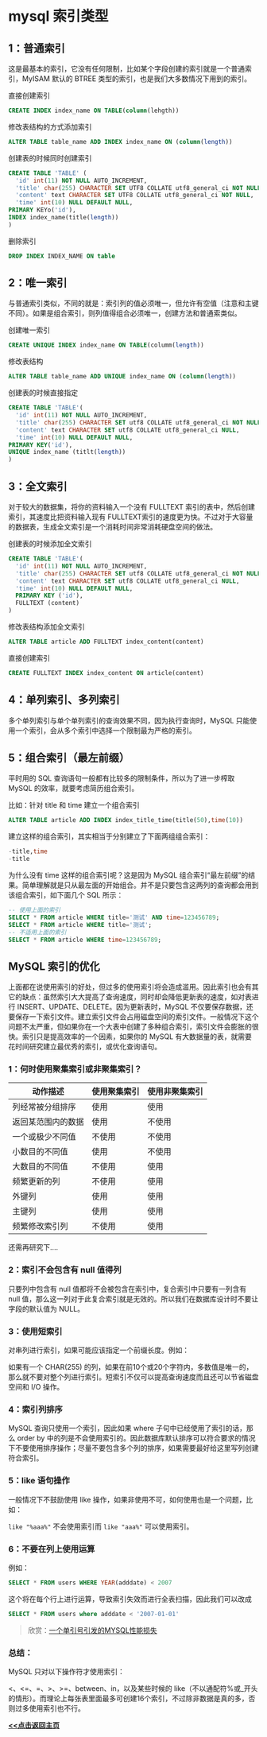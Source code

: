 # mysql 索引类型

## 1：普通索引

这是最基本的索引，它没有任何限制，比如某个字段创建的索引就是一个普通索引，MyISAM 默认的 BTREE 类型的索引，也是我们大多数情况下用到的索引。

直接创建索引

```sql
CREATE INDEX index_name ON TABLE(column(lehgth))
```

修改表结构的方式添加索引

```sql
ALTER TABLE table_name ADD INDEX index_name ON (column(length))
```

创建表的时候同时创建索引

```sql
CREATE TABLE 'TABLE' (
  'id' int(11) NOT NULL AUTO_INCREMENT,
  'title' char(255) CHARACTER SET UTF8 COLLATE utf8_general_ci NOT NULL,
  'content' text CHARACTER SET UTF8 COLLATE utf8_general_ci NOT NULL,
  'time' int(10) NULL DEFAULT NULL,
PRIMARY KEYo('id'),
INDEX index_name(title(length))
)
```

删除索引

```sql
DROP INDEX INDEX_NAME ON table
```



## 2：唯一索引

与普通索引类似，不同的就是：索引列的值必须唯一，但允许有空值（注意和主键不同）。如果是组合索引，则列值得组合必须唯一，创建方法和普通索类似。

创建唯一索引

```sql
CREATE UNIQUE INDEX index_name ON TABLE(columm(length))
```

修改表结构

```sql
ALTER TABLE table_name ADD UNIQUE index_name ON (column(length))
```

创建表的时候直接指定

```sql
CREATE TABLE 'TABLE'(
  'id' int(11) NOT NULL AUTO_INCREMENT,
  'title' char(255) CHARACTER SET utf8 COLLATE utf8_general_ci NOT NULL,
  'content' text CHARACTER SET utf8 COLLATE utf8_general_ci NULL,
  'time' int(10) NULL DEFAULT NULL,
PRIMARY KEY('id'),
UNIQUE index_name (titlt(length))
)
```





## 3：全文索引

对于较大的数据集，将你的资料输入一个没有 FULLTEXT 索引的表中，然后创建索引，其速度比把资料输入现有 FULLTEXT索引的速度更为快。不过对于大容量的数据表，生成全文索引是一个消耗时间非常消耗硬盘空间的做法。

创建表的时候添加全文索引

```sql
CREATE TABLE 'TABLE'(
  'id' int(11) NOT NULL AUTO_INCREMENT,
  'title' char(255) CHARACTER SET utf8 COLLATE utf8_general_ci NOT NULL,
  'content' text CHARACTER SET utf8 COLLATE utf8_general_ci NULL,
  'time' int(10) NULL DEFAULT NULL,
  PRIMARY KEY ('id'),
  FULLTEXT (content)
)
```

修改表结构添加全文索引

```sql
ALTER TABLE article ADD FULLTEXT index_content(content)
```

直接创建索引

```sql
CREATE FULLTEXT INDEX index_content ON article(content)
```



## 4：单列索引、多列索引

多个单列索引与单个单列索引的查询效果不同，因为执行查询时，MySQL 只能使用一个索引，会从多个索引中选择一个限制最为严格的索引。

## 

## 5：组合索引（最左前缀）

平时用的 SQL 查询语句一般都有比较多的限制条件，所以为了进一步榨取 MySQL 的效率，就要考虑简历组合索引。

比如：针对 title 和 time 建立一个组合索引

```sql
ALTER TABLE article ADD INDEX index_title_time(title(50),time(10))
```

建立这样的组合索引，其实相当于分别建立了下面两组组合索引：

```sql
-title,time
-title
```

为什么没有 time 这样的组合索引呢？这是因为 MySQL 组合索引“最左前缀”的结果。简单理解就是只从最左面的开始组合。并不是只要包含这两列的查询都会用到该组合索引，如下面几个 SQL 所示：

```sql
-- 使用上面的索引
SELECT * FROM article WHERE title='测试' AND time=123456789;
SELECT * FROM article WHERE title='测试';
-- 不适用上面的索引
SELECT * FROM article WHERE time=123456789;
```



## MySQL 索引的优化

上面都在说使用索引的好处，但过多的使用索引将会造成滥用。因此索引也会有其它的缺点：虽然索引大大提高了查询速度，同时却会降低更新表的速度，如对表进行 INSERT、UPDATE、DELETE。因为更新表时，MySQL 不仅要保存数据，还要保存一下索引文件。建立索引文件会占用磁盘空间的索引文件。一般情况下这个问题不太严重，但如果你在一个大表中创建了多种组合索引，索引文件会膨胀的很快。索引只是提高效率的一个因素，如果你的 MySQL 有大数据量的表，就需要花时间研究建立最优秀的索引，或优化查询语句。

### 1：何时使用聚集索引或非聚集索引？

| 动作描述           | 使用聚集索引 | 使用非聚集索引 |
| ------------------ | ------------ | -------------- |
| 列经常被分组排序   | 使用         | 使用           |
| 返回某范围内的数据 | 使用         | 不使用         |
| 一个或极少不同值   | 不使用       | 不使用         |
| 小数目的不同值     | 使用         | 不使用         |
| 大数目的不同值     | 不使用       | 使用           |
| 频繁更新的列       | 不使用       | 使用           |
| 外键列             | 使用         | 使用           |
| 主键列             | 使用         | 使用           |
| 频繁修改索引列     | 不使用       | 使用           |

还需再研究下....



### 2：索引不会包含有 null 值得列

只要列中包含有 null 值都将不会被包含在索引中，复合索引中只要有一列含有 null 值，那么这一列对于此复合索引就是无效的。所以我们在数据库设计时不要让字段的默认值为 NULL。

### 3：使用短索引

对串列进行索引，如果可能应该指定一个前缀长度。例如：

如果有一个 CHAR(255) 的列，如果在前10个或20个字符内，多数值是唯一的，那么就不要对整个列进行索引。短索引不仅可以提高查询速度而且还可以节省磁盘空间和 I/O 操作。

### 4：索引列排序

MySQL 查询只使用一个索引，因此如果 where 子句中已经使用了索引的话，那么 order by 中的列是不会使用索引的。因此数据库默认排序可以符合要求的情况下不要使用排序操作；尽量不要包含多个列的排序，如果需要最好给这里写列创建符合索引。

### 5：like 语句操作

一般情况下不鼓励使用 like 操作，如果非使用不可，如何使用也是一个问题，比如：

`like "%aaa%"` 不会使用索引而 `like "aaa%"` 可以使用索引。

### 6：不要在列上使用运算

例如：

```sql
SELECT * FROM users WHERE YEAR(adddate) < 2007
```

这个将在每个行上进行运算，导致索引失效而进行全表扫描，因此我们可以改成

```sql
SELECT * FROM users where adddate < '2007-01-01'
```

> 欣赏：[一个单引号引发的MYSQL性能损失](https://www.zendstudio.net/archives/single-quotes-or-no-single-quotes-in-sql-query/)

### 总结：

MySQL 只对以下操作符才使用索引：

<、<=、=、>、>=、between、in，以及某些时候的 like（不以通配符%或_开头的情形）。而理论上每张表里面最多可创建16个索引，不过除非数据是真的多，否则过多使用索引也不行。





 **<u>[<<点击返回主页](https://liudandandear.gitee.io)</u>**